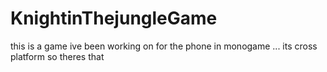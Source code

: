 # KnightinThejungleGame
this is a game ive been working on for the phone in monogame ... its cross platform so theres that 
